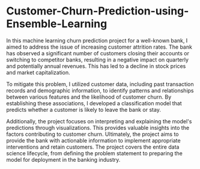 # Customer-Churn-Prediction-using-Ensemble-Learning
In this machine learning churn prediction project for a well-known bank, I aimed to address the issue of increasing customer attrition rates. The bank has observed a significant number of customers closing their accounts or switching to competitor banks, resulting in a negative impact on quarterly and potentially annual revenues. This has led to a decline in stock prices and market capitalization. 

To mitigate this problem, I utilized customer data, including past transaction records and demographic information, to identify patterns and relationships between various features and the likelihood of customer churn. By establishing these associations, I developed a classification model that predicts whether a customer is likely to leave the bank or stay. 

Additionally, the project focuses on interpreting and explaining the model's predictions through visualizations. This provides valuable insights into the factors contributing to customer churn. Ultimately, the project aims to provide the bank with actionable information to implement appropriate interventions and retain customers. The project covers the entire data science lifecycle, from defining the problem statement to preparing the model for deployment in the banking industry.
